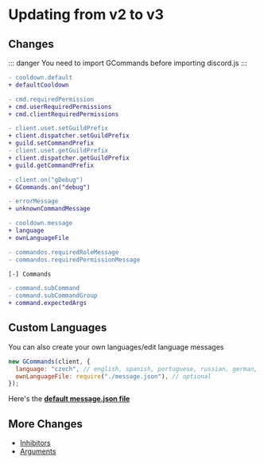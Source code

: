 # Updating from v2 to v3

## Changes

::: danger
You need to import GCommands before importing discord.js
:::

```diff
- cooldown.default
+ defaultCooldown

- cmd.requiredPermission
+ cmd.userRequiredPermissions
+ cmd.clientRequiredPermissions

- client.uset.setGuildPrefix
+ client.dispatcher.setGuildPrefix
+ guild.setCommandPrefix
- client.uset.getGuildPrefix
+ client.dispatcher.getGuildPrefix
+ guild.getCommandPrefix

- client.on("gDebug")
+ GCommands.on("debug")

- errorMessage
+ unknownCommandMessage

- cooldown.message
+ language
+ ownLanguageFile

- commandos.requiredRoleMessage
- commandos.requiredPermissionMessage

[-] Commands

- command.subCommand
- command.subCommandGroup
+ command.expectedArgs
```

## Custom Languages

You can also create your own languages/edit language messages

```js
new GCommands(client, {
  language: "czech", // english, spanish, portuguese, russian, german, czech, slovak, turkish, polish, indonesian, italian
  ownLanguageFile: require("./message.json"), // optional
});
```

Here's the [**default message.json file**](https://raw.githubusercontent.com/Garlic-Team/GCommands/dev/src/util/message.json)

## More Changes

- [Inhibitors](./inhibitor.md)
- [Arguments](./usingargsincmd.md)
